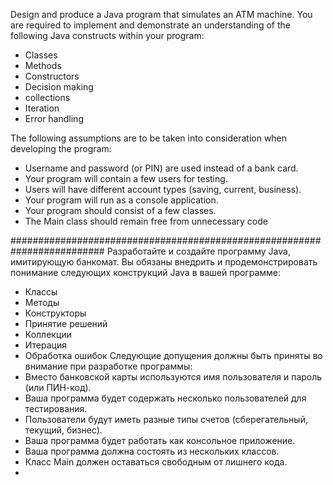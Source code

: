 Design and produce a Java program that simulates an ATM machine. 
You are required to implement and demonstrate an understanding of the following Java constructs within your program:
- Classes
- Methods
- Constructors
- Decision making
- collections
- Iteration
- Error handling

The following assumptions are to be taken into consideration when developing the program:
- Username and password (or PIN) are used instead of a bank card.
- Your program will contain a few users for testing.
- Users will have different account types (saving, current, business).
- Your program will run as a console application.
- Your program should consist of a few classes.
- The Main class should remain free from unnecessary code

#########################################################################
Разработайте и создайте программу Java, имитирующую банкомат. 
Вы обязаны внедрить и продемонстрировать понимание следующих конструкций Java в вашей программe:
- Классы
- Методы
- Конструкторы
- Принятие решений
- Коллекции
- Итерация
- Обработка ошибок
Следующие допущения должны быть приняты во внимание при разработке программы:
- Вместо банковской карты используются имя пользователя и пароль (или ПИН-код).
- Ваша программа будет содержать несколько пользователей для тестирования.
- Пользователи будут иметь разные типы счетов (сберегательный, текущий, бизнес).
- Ваша программа будет работать как консольное приложение.
- Ваша программа должна состоять из нескольких классов.
- Класс Main должен оставаться свободным от лишнего кода.
- 

